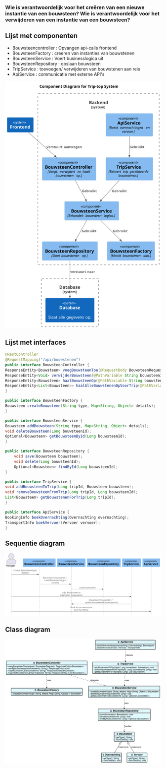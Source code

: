 ### Wie is verantwoordelijk voor het creëren van een nieuwe instantie van een bouwsteen? Wie is verantwoordelijk voor het verwijderen van een instantie van een bouwsteen?

## Lijst met componenten
* Bouwsteencontroller : Opvangen api-calls frontend
* BouwsteenFactory : creeren van instanties van bouwstenen
* BouwsteenService : Voert businesslogica uit
* BouwsteenRepository : opslaan bouwsteen
* TripService : toevoegen/ verwijderen van bouwstenen aan reis
* ApiService : communicatie met externe API's

![componentDiagramOnderzoek-Component Diagram for Trip-top System.svg](componentDiagramOnderzoek-Component%20Diagram%20for%20Trip-top%20System.svg)

## Lijst met interfaces

```java
@RestController
@RequestMapping("/api/bouwstenen")
public interface BouwsteenController {
ResponseEntity<Bouwsteen> voegBouwsteenToe(@RequestBody BouwsteenRequest request);
ResponseEntity<Void> verwijderBouwsteen(@PathVariable String bouwsteenId);
ResponseEntity<Bouwsteen> haalBouwsteenOp(@PathVariable String bouwsteenId);
ResponseEntity<List<Bouwsteen>> haalAlleBouwstenenOpVoorTrip(@PathVariable String tripId);
}
```
```java
public interface BouwsteenFactory {
Bouwsteen createBouwsteen(String type, Map<String, Object> details);
}
```

```java
public interface BouwsteenService {
Bouwsteen addBouwsteen(String type, Map<String, Object> details);
void deleteBouwsteen(Long bouwsteenId);
Optional<Bouwsteen> getBouwsteenById(Long bouwsteenId);
}
```

```java
public interface BouwsteenRepository {
    void save(Bouwsteen bouwsteen);
    void delete(Long bouwsteenId);
    Optional<Bouwsteen> findById(Long bouwsteenId);
}
```
```java
public interface TripService {
void addBouwsteenToTrip(Long tripId, Bouwsteen bouwsteen);
void removeBouwsteenFromTrip(Long tripId, Long bouwsteenId);
List<Bouwsteen> getBouwstenenForTrip(Long tripId);
}
```
```java
public interface ApiService {
BookingInfo boekOvernachting(Overnachting overnachting);
TransportInfo boekVervoer(Vervoer vervoer);
}
```

## Sequentie diagram
![dynamicDiagramOnderzoek-0.svg](dynamicDiagramOnderzoek-0.svg)

## Class diagram

![classDiagramOnderzoek-0.svg](classDiagramOnderzoek-0.svg)